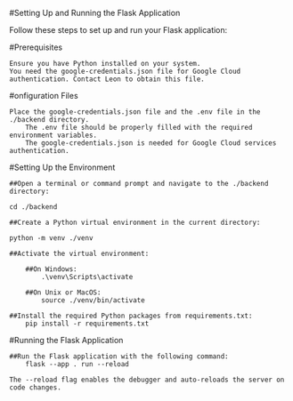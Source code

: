 #Setting Up and Running the Flask Application

Follow these steps to set up and run your Flask application:

#Prerequisites

    Ensure you have Python installed on your system.
    You need the google-credentials.json file for Google Cloud authentication. Contact Leon to obtain this file.

#onfiguration Files

    Place the google-credentials.json file and the .env file in the ./backend directory.
        The .env file should be properly filled with the required environment variables.
        The google-credentials.json is needed for Google Cloud services authentication.

#Setting Up the Environment

    ##Open a terminal or command prompt and navigate to the ./backend directory:

    cd ./backend

    ##Create a Python virtual environment in the current directory:

    python -m venv ./venv

    ##Activate the virtual environment:

        ##On Windows:
            .\venv\Scripts\activate

        ##On Unix or MacOS:
            source ./venv/bin/activate

    ##Install the required Python packages from requirements.txt:
        pip install -r requirements.txt

#Running the Flask Application

    ##Run the Flask application with the following command:
        flask --app . run --reload

    The --reload flag enables the debugger and auto-reloads the server on code changes.
